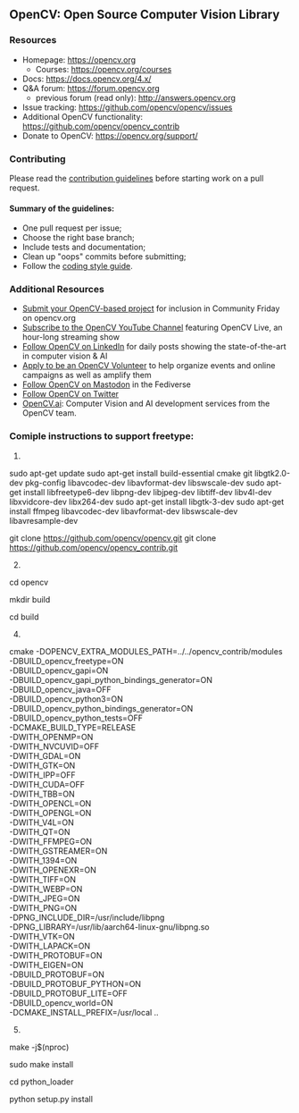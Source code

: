 ## OpenCV: Open Source Computer Vision Library


### Resources

* Homepage: <https://opencv.org>
  * Courses: <https://opencv.org/courses>
* Docs: <https://docs.opencv.org/4.x/>
* Q&A forum: <https://forum.opencv.org>
  * previous forum (read only): <http://answers.opencv.org>
* Issue tracking: <https://github.com/opencv/opencv/issues>
* Additional OpenCV functionality: <https://github.com/opencv/opencv_contrib>
* Donate to OpenCV: <https://opencv.org/support/>


### Contributing

Please read the [contribution guidelines](https://github.com/opencv/opencv/wiki/How_to_contribute) before starting work on a pull request.

#### Summary of the guidelines:

* One pull request per issue;
* Choose the right base branch;
* Include tests and documentation;
* Clean up "oops" commits before submitting;
* Follow the [coding style guide](https://github.com/opencv/opencv/wiki/Coding_Style_Guide).

### Additional Resources

* [Submit your OpenCV-based project](https://form.jotform.com/233105358823151) for inclusion in Community Friday on opencv.org
* [Subscribe to the OpenCV YouTube Channel](http://youtube.com/@opencvofficial) featuring OpenCV Live, an hour-long streaming show
* [Follow OpenCV on LinkedIn](http://linkedin.com/company/opencv/) for daily posts showing the state-of-the-art in computer vision & AI
* [Apply to be an OpenCV Volunteer](https://form.jotform.com/232745316792159) to help organize events and online campaigns as well as amplify them
* [Follow OpenCV on Mastodon](http://mastodon.social/@opencv) in the Fediverse
* [Follow OpenCV on Twitter](https://twitter.com/opencvlive)
* [OpenCV.ai](https://opencv.ai): Computer Vision and AI development services from the OpenCV team.


### Comiple instructions to support freetype:

1.
  sudo apt-get update
  sudo apt-get install build-essential cmake git libgtk2.0-dev pkg-config libavcodec-dev libavformat-dev libswscale-dev
  sudo apt-get install libfreetype6-dev libpng-dev libjpeg-dev libtiff-dev libv4l-dev libxvidcore-dev libx264-dev
  sudo apt-get install libgtk-3-dev
  sudo apt-get install ffmpeg libavcodec-dev libavformat-dev libswscale-dev libavresample-dev
  
  git clone https://github.com/opencv/opencv.git
  git clone https://github.com/opencv/opencv_contrib.git

2.
  cd opencv
  
  mkdir build
  
  cd build

4.
cmake -DOPENCV_EXTRA_MODULES_PATH=../../opencv_contrib/modules \
      -DBUILD_opencv_freetype=ON \
      -DBUILD_opencv_gapi=ON \
      -DBUILD_opencv_gapi_python_bindings_generator=ON \
      -DBUILD_opencv_java=OFF \
      -DBUILD_opencv_python3=ON \
      -DBUILD_opencv_python_bindings_generator=ON \
      -DBUILD_opencv_python_tests=OFF \
      -DCMAKE_BUILD_TYPE=RELEASE \
      -DWITH_OPENMP=ON \
      -DWITH_NVCUVID=OFF \
      -DWITH_GDAL=ON \
      -DWITH_GTK=ON \
      -DWITH_IPP=OFF \
      -DWITH_CUDA=OFF \
      -DWITH_TBB=ON \
      -DWITH_OPENCL=ON \
      -DWITH_OPENGL=ON \
      -DWITH_V4L=ON \
      -DWITH_QT=ON \
      -DWITH_FFMPEG=ON \
      -DWITH_GSTREAMER=ON \
      -DWITH_1394=ON \
      -DWITH_OPENEXR=ON \
      -DWITH_TIFF=ON \
      -DWITH_WEBP=ON \
      -DWITH_JPEG=ON \
      -DWITH_PNG=ON \
      -DPNG_INCLUDE_DIR=/usr/include/libpng \
      -DPNG_LIBRARY=/usr/lib/aarch64-linux-gnu/libpng.so \
      -DWITH_VTK=ON \
      -DWITH_LAPACK=ON \
      -DWITH_PROTOBUF=ON \
      -DWITH_EIGEN=ON \
      -DBUILD_PROTOBUF=ON \
      -DBUILD_PROTOBUF_PYTHON=ON \
      -DBUILD_PROTOBUF_LITE=OFF \
      -DBUILD_opencv_world=ON \
      -DCMAKE_INSTALL_PREFIX=/usr/local ..

5.
  make -j$(nproc)
  
  sudo make install

  cd python_loader

  python setup.py install

